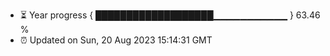 - ⏳ Year progress { ███████████████████▁▁▁▁▁▁▁▁▁▁▁ } 63.46 %
- ⏰ Updated on Sun, 20 Aug 2023 15:14:31 GMT

